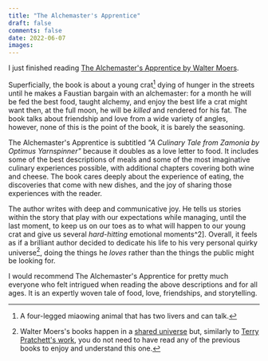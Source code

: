 ```yaml
---
title: "The Alchemaster's Apprentice"
draft: false
comments: false
date: 2022-06-07
images:
---
```


I just finished reading [The Alchemaster's Apprentice by Walter Moers](https://www.goodreads.com/book/show/6479198-the-alchemaster-s-apprentice).

Superficially, the book is about a young crat[^1] dying of hunger in the streets until he makes a Faustian bargain with an alchemaster: for a month he will be fed the best food, taught alchemy, and enjoy the best life a crat might want then, at the full moon, he will be *killed* and rendered for his fat.
The book talks about friendship and love from a wide variety of angles, however, none of this is the point of the book, it is barely the seasoning.

The Alchemaster's Apprentice is subtitled *"A Culinary Tale from Zamonia by Optimus Yarnspinner"* because it doubles as a love letter to food.
It includes some of the best descriptions of meals and some of the most imaginative culinary experiences possible, with additional chapters covering both wine and cheese.
The book cares deeply about the experience of eating, the discoveries that come with new dishes, and the joy of sharing those experiences with the reader.

The author writes with deep and communicative joy.
He tells us stories within the story that play with our expectations while managing, until the last moment, to keep us on our toes as to what will happen to our young crat and give us several *hard-hitting* emotional moments^2].
Overall, it feels as if a brilliant author decided to dedicate his life to his very personal quirky universe[^3], doing the things he *loves* rather than the things the public might be looking for.

I would recommend The Alchemaster's Apprentice for pretty much everyone who felt intrigued when reading the above descriptions and for all ages.
It is an expertly woven tale of food, love, friendships, and storytelling.

[^1]: A four-legged miaowing animal that has two livers and can talk.

[^2]: Hitting even harder because it feels like a world where consequences are scarce. Until they aren't.

[^3]: Walter Moers's books happen in a [shared universe](https://www.goodreads.com/series/70616-zamonien) but, similarly to [Terry Pratchett's work](https://www.goodreads.com/series/40650-discworld), you do not need to have read any of the previous books to enjoy and understand this one.